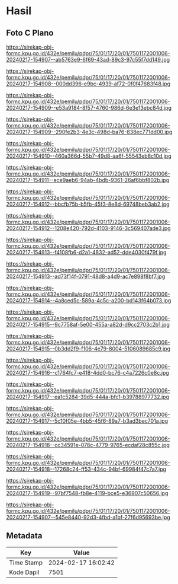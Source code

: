 # Hasil

## Foto C Plano

https://sirekap-obj-formc.kpu.go.id/432e/pemilu/pdpr/75/01/17/20/01/7501172001006-20240217-154907--ab5763e9-6f69-43ad-89c3-97c55f7dd149.jpg

https://sirekap-obj-formc.kpu.go.id/432e/pemilu/pdpr/75/01/17/20/01/7501172001006-20240217-154908--000dd396-e9bc-4939-af72-0f0f47683f48.jpg

https://sirekap-obj-formc.kpu.go.id/432e/pemilu/pdpr/75/01/17/20/01/7501172001006-20240217-154909--e53a9184-8f57-4760-986d-6e3e13ebc84d.jpg

https://sirekap-obj-formc.kpu.go.id/432e/pemilu/pdpr/75/01/17/20/01/7501172001006-20240217-154909--290fe2b3-4e3c-498d-ba76-838ec771dd00.jpg

https://sirekap-obj-formc.kpu.go.id/432e/pemilu/pdpr/75/01/17/20/01/7501172001006-20240217-154910--460a366d-55b7-49d8-aa6f-55543eb8c10d.jpg

https://sirekap-obj-formc.kpu.go.id/432e/pemilu/pdpr/75/01/17/20/01/7501172001006-20240217-154911--ece9aeb6-94ab-4bdb-9361-26af6bbf802b.jpg

https://sirekap-obj-formc.kpu.go.id/432e/pemilu/pdpr/75/01/17/20/01/7501172001006-20240217-154912--bbcfb75b-b5fb-45f3-8e8d-69748beb3ab2.jpg

https://sirekap-obj-formc.kpu.go.id/432e/pemilu/pdpr/75/01/17/20/01/7501172001006-20240217-154912--1208e420-792d-4103-9146-3c569407ade3.jpg

https://sirekap-obj-formc.kpu.go.id/432e/pemilu/pdpr/75/01/17/20/01/7501172001006-20240217-154913--f4108fb6-d2a1-4832-ad52-dde4030f479f.jpg

https://sirekap-obj-formc.kpu.go.id/432e/pemilu/pdpr/75/01/17/20/01/7501172001006-20240217-154913--ad73f14f-0791-48d8-a4d9-ac7e898f8bf7.jpg

https://sirekap-obj-formc.kpu.go.id/432e/pemilu/pdpr/75/01/17/20/01/7501172001006-20240217-154914--4a8ced5c-589a-4c5c-a200-bd143f64b073.jpg

https://sirekap-obj-formc.kpu.go.id/432e/pemilu/pdpr/75/01/17/20/01/7501172001006-20240217-154915--9c7758af-5e00-455a-a82d-d9cc2703c2b1.jpg

https://sirekap-obj-formc.kpu.go.id/432e/pemilu/pdpr/75/01/17/20/01/7501172001006-20240217-154915--0b3dd2f9-f106-4e79-8004-5106089685c9.jpg

https://sirekap-obj-formc.kpu.go.id/432e/pemilu/pdpr/75/01/17/20/01/7501172001006-20240217-154916--c1764fc7-e418-4dd0-bc76-c4a7226c0e8c.jpg

https://sirekap-obj-formc.kpu.go.id/432e/pemilu/pdpr/75/01/17/20/01/7501172001006-20240217-154917--ea1c5284-39d5-444a-bfc1-b39788977732.jpg

https://sirekap-obj-formc.kpu.go.id/432e/pemilu/pdpr/75/01/17/20/01/7501172001006-20240217-154917--5c10f05e-4bb5-45f6-89a7-b3ad3bec701a.jpg

https://sirekap-obj-formc.kpu.go.id/432e/pemilu/pdpr/75/01/17/20/01/7501172001006-20240217-154918--cc34591e-078c-4779-9765-ecdaf28c855c.jpg

https://sirekap-obj-formc.kpu.go.id/432e/pemilu/pdpr/75/01/17/20/01/7501172001006-20240217-154918--17268c24-ff53-434c-94bf-69984f47c7a7.jpg

https://sirekap-obj-formc.kpu.go.id/432e/pemilu/pdpr/75/01/17/20/01/7501172001006-20240217-154919--97bf7548-fb8e-4119-bce5-e36907c50656.jpg

https://sirekap-obj-formc.kpu.go.id/432e/pemilu/pdpr/75/01/17/20/01/7501172001006-20240217-154907--545e8440-92d3-4fbd-a1bf-27f6d95693be.jpg


## Metadata

| Key        | Value               |
| ---------- | ------------------- |
| Time Stamp | 2024-02-17 16:02:42 |
| Kode Dapil | 7501                |



